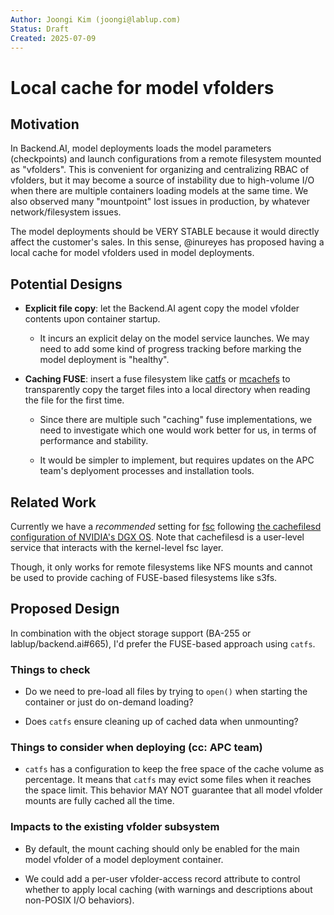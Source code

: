 ```yaml
---
Author: Joongi Kim (joongi@lablup.com)
Status: Draft
Created: 2025-07-09
---
```


# Local cache for model vfolders

## Motivation

In Backend.AI, model deployments loads the model parameters (checkpoints) and launch configurations from a remote filesystem mounted as "vfolders".
This is convenient for organizing and centralizing RBAC of vfolders, but it may become a source of instability due to high-volume I/O when there are multiple containers loading models at the same time.
We also observed many "mountpoint" lost issues in production, by whatever network/filesystem issues.

The model deployments should be VERY STABLE because it would directly affect the customer's sales.
In this sense, @inureyes has proposed having a local cache for model vfolders used in model deployments.


## Potential Designs

* **Explicit file copy**: let the Backend.AI agent copy the model vfolder contents upon container startup.

  - It incurs an explicit delay on the model service launches.  We may need to add some kind of progress tracking before marking the model deployment is "healthy".

* **Caching FUSE**: insert a fuse filesystem like [catfs](https://github.com/kahing/catfs/) or [mcachefs](https://github.com/Doloops/mcachefs) to transparently copy the target files into a local directory when reading the file for the first time.

  - Since there are multiple such "caching" fuse implementations, we need to investigate which one would work better for us, in terms of performance and stability.

  - It would be simpler to implement, but requires updates on the APC team's deplyoment processes and installation tools.


## Related Work

Currently we have a _recommended_ setting for [fsc](https://docs.kernel.org/filesystems/caching/fscache.html) following [the cachefilesd configuration of NVIDIA's DGX OS](https://docs.nvidia.com/dgx/dgx-os-6-user-guide/installing_on_ubuntu.html#configuring-data-drives).
Note that cachefilesd is a user-level service that interacts with the kernel-level fsc layer.

Though, it only works for remote filesystems like NFS mounts and cannot be used to provide caching of FUSE-based filesystems like s3fs.


## Proposed Design

In combination with the object storage support (BA-255 or lablup/backend.ai#665), I'd prefer the FUSE-based approach using `catfs`.

### Things to check

- Do we need to pre-load all files by trying to `open()` when starting the container or just do on-demand loading?

- Does `catfs` ensure cleaning up of cached data when unmounting?

### Things to consider when deploying (cc: APC team)

- `catfs` has a configuration to keep the free space of the cache volume as percentage. It means that `catfs` may evict some files when it reaches the space limit.
  This behavior MAY NOT guarantee that all model vfolder mounts are fully cached all the time.

### Impacts to the existing vfolder subsystem

- By default, the mount caching should only be enabled for the main model vfolder of a model deployment container.

- We could add a per-user vfolder-access record attribute to control whether to apply local caching (with warnings and descriptions about non-POSIX I/O behaviors).
